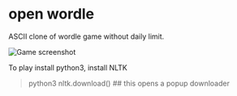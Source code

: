# open wordle
ASCII clone of wordle game without daily limit.

<picture>
  <source media="(prefers-color-scheme: dark)" srcset="https://github.com/rakolina/wordle-clone/blob/main/game_screenshot.png">
  <source media="(prefers-color-scheme: light)" srcset="https://github.com/rakolina/wordle-clone/blob/main/game_screenshot.png">
  <img alt="Game screenshot">
</picture>

To play install python3, install NLTK
> python3
> nltk.download()  ## this opens a popup downloader


